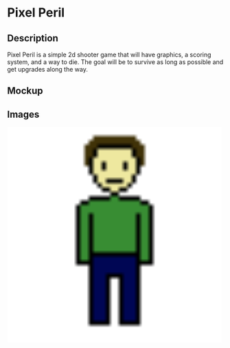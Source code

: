 # Pixel Peril
## Description
Pixel Peril is a simple 2d shooter game that will have graphics, a scoring system, and a way to die. The goal will be to survive as long as possible and get upgrades along the way.
## Mockup

## Images
<img src="https://github.com/Andreijotic/Individual-Project/blob/main/images/Character1.png?raw=true" width="500" height="500">

